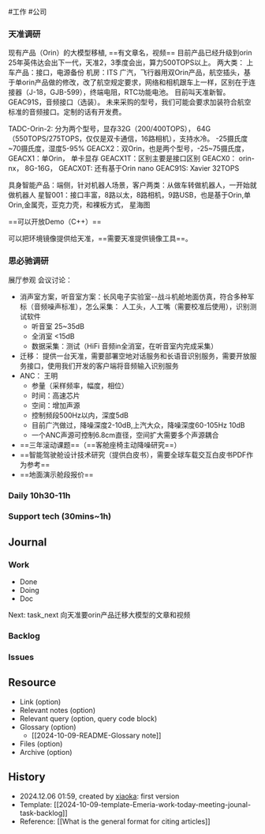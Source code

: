  #工作 #公司

### 天准调研
现有产品（Orin）的大模型移植, ==有文章名，视频==
目前产品已经升级到orin
25年英伟达会出下一代，天准2，3季度会出，算力500TOPS以上。
两大类：
上车产品：接口，电源备份
机房：ITS
广汽，飞行器用双Orin产品，航空插头，基于单orin产品做的修改，改了航空规定要求，网络和相机跟车上一样，区别在于连接器（J-18，GJB-599），终端电阻，RTC功能电池。
目前叫天准新智。
GEAC91S，音频接口（选装）。
未来采购的型号，我们可能会要求加装符合航空标准的音频接口。定制的话有开发费。

TADC-Orin-2: 分为两个型号，显存32G（200/400TOPS）， 64G（550TOPS/275TOPS，仅仅是双卡通信，16路相机），支持水冷。 -25摄氏度~70摄氏度，湿度5-95%
GEACX2：双Orin，也是两个型号，-25~75摄氏度，
GEACX1：单Orin， 单卡显存
GEACX1T：区别主要是接口区别
GEACX0： orin-nx， 8G-16G， 
GEACX0T:
还有基于Orin nano 
GEAC91S: Xavier 32TOPS 

具身智能产品：端侧，针对机器人场景，客户两类：从做车转做机器人，一开始就做机器人
星智001：接口丰富，8路以太，8路相机，9路USB，也是基于Orin,单Orin,金属壳，亚克力壳，和裸板方式，
星海图

==可以开放Demo（C++）==

可以把环境镜像提供给天准，==需要天准提供镜像工具==。
### 思必驰调研
展厅参观
会议讨论：
- 消声室方案，听音室方案：长风电子实验室--战斗机舱地面仿真，符合多种军标（音频噪声标准），怎么采集： 人工头，人工嘴（需要校准后使用），识别测试软件
	- 听音室 25~35dB
	- 全消室 <15dB
	- 数据采集：测试（HiFi 音频in全消室，在听音室内完成采集）
- 迁移： 提供一台天准，需要部署空地对话服务和长语音识别服务，需要开放服务接口，使用我们开发的客户端将音频输入识别服务
- ANC： 王明
	- 参量（采样频率，幅度，相位）
	- 时间：高速芯片
	- 空间：增加声源 
	- 控制频段500Hz以内，深度5dB
	- 目前广汽做过，降噪深度2-10dB,上汽大众，降噪深度60-105Hz 10dB
	- 一个ANC声源可控制6.8cm直径，空间扩大需要多个声源耦合
- ==三年滚动课题==（==客舱座椅主动降噪研究==）
- ==智能驾驶舱设计技术研究（提供白皮书），需要全球车载交互白皮书PDF作为参考==
- ==地面演示舱段报价==
### Daily 10h30-11h

### Support tech (30mins~1h)

## Journal

### Work

- Done
- Doing
- Doc

Next:
task_next
向天准要orin产品迁移大模型的文章和视频

### Backlog

### Issues

## Resource

- Link (option)
- Relevant notes (option)
- Relevant query (option, query code block)
- Glossary (option)
    - [[2024-10-09-README-Glossary note]]
- Files (option)
- Archive (option)

## History

-  2024.12.06 01:59, created by [xiaoka](https://www.xiaokaup.com/): first version
- Template: [[2024-10-09-template-Emeria-work-today-meeting-jounal-task-backlog]]
- Reference: [[What is the general format for citing articles]]
